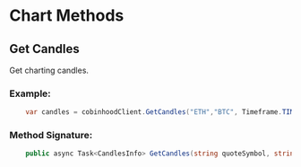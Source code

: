 # Chart Methods
## Get Candles
Get charting candles.
### Example:
 
```c#
    var candles = cobinhoodClient.GetCandles("ETH","BTC", Timeframe.TIMEFRAME_15_MINUTES).Result;
```
### Method Signature:

```c#
    public async Task<CandlesInfo> GetCandles(string quoteSymbol, string baseSymbol, Timeframe timeframe, DateTime? startTime = null, DateTime? endTime = null)
```